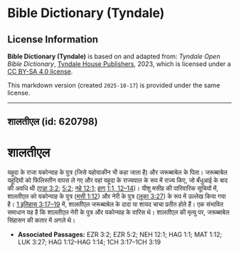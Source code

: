 # Bible Dictionary (Tyndale)

## License Information

**Bible Dictionary (Tyndale)** is based on and adapted from: _Tyndale Open Bible Dictionary_, [Tyndale House Publishers](https://tyndaleopenresources.com/), 2023, which is licensed under a [CC BY-SA 4.0 license](https://creativecommons.org/licenses/by-sa/4.0/legalcode.en).

This markdown version (created `2025-10-17`) is provided under the same license.



--------------------------------

## शालतीएल (id: 620798)

शालतीएल
=======

यहूदा के राजा यकोन्याह के पुत्र (जिसे यहोयाकीन भी कहा जाता है) और जरूब्बाबेल के पिता। जरूब्बाबेल यहूदियों को फिलिस्तीन वापस ले गए और वहां यहूदा के राज्यपाल के रूप में राज्य किए, जो बँधुआई के बाद की अवधि थी ([एज्रा 3:2](https://ref.ly/Ezra3:2); [5:2](https://ref.ly/Ezra5:2); [नहे 12:1](https://ref.ly/Neh12:1); [हाग् 1:1, 12](https://ref.ly/Hag1:1,Hag1:12-Hag1:14)[–](https://ref.ly/Hag1:1)[14](https://ref.ly/Hag1:1,Hag1:12-Hag1:14))। यीशु मसीह की पारिवारिक सूचियों में, शालतीएल को यकोन्याह के पुत्र ([मत्ती 1:12](https://ref.ly/Matt1:12)) और नेरी के पुत्र ([लूका 3:27](https://ref.ly/Luke3:27)) के रूप में उल्लेख किया गया है। [1 इतिहास 3:17–19](https://ref.ly/1Chr3:17-1Chr3:19) में, शालतीएल जरूब्बाबेल के दादा या शायद चाचा प्रतीत होते हैं। एक संभावित समाधान यह है कि शालतीएल नेरी के पुत्र और यकोन्याह के वारिस थे। शालतीएल की मृत्यु पर, जरूब्बाबेल सिंहासन की कतार में अगले थे।

* **Associated Passages:** EZR 3:2; EZR 5:2; NEH 12:1; HAG 1:1; MAT 1:12; LUK 3:27; HAG 1:12–HAG 1:14; 1CH 3:17–1CH 3:19

